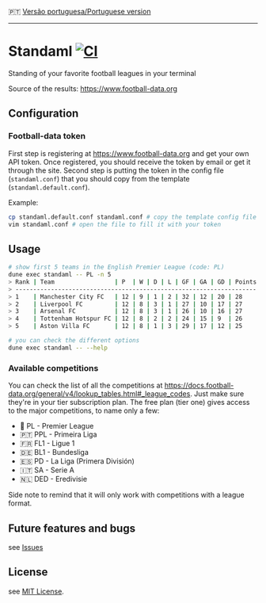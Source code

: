 :portugal: [Versão portuguesa/Portuguese version](README.md)
***

# Standaml [![CI](https://github.com/TheLusitanianKing/Standaml/actions/workflows/docker-image.yml/badge.svg)](https://github.com/TheLusitanianKing/Standaml/actions/workflows/docker-image.yml)
Standing of your favorite football leagues in your terminal

Source of the results: https://www.football-data.org

## Configuration

### Football-data token
First step is registering at https://www.football-data.org and get your own API token. Once registered, you should receive the token by email or get it through the site. 
Second step is putting the token in the config file (`standaml.conf`) that you should copy from the template (`standaml.default.conf`).

Example:
```bash
cp standaml.default.conf standaml.conf # copy the template config file
vim standaml.conf # open the file to fill it with your token
```

## Usage

```bash
# show first 5 teams in the English Premier League (code: PL)
dune exec standaml -- PL -n 5
> Rank | Team                 | P  | W | D | L | GF | GA | GD | Points
> --------------------------------------------------------------------
> 1    | Manchester City FC   | 12 | 9 | 1 | 2 | 32 | 12 | 20 | 28    
> 2    | Liverpool FC         | 12 | 8 | 3 | 1 | 27 | 10 | 17 | 27    
> 3    | Arsenal FC           | 12 | 8 | 3 | 1 | 26 | 10 | 16 | 27    
> 4    | Tottenham Hotspur FC | 12 | 8 | 2 | 2 | 24 | 15 | 9  | 26    
> 5    | Aston Villa FC       | 12 | 8 | 1 | 3 | 29 | 17 | 12 | 25

# you can check the different options
dune exec standaml -- --help
```

### Available competitions
You can check the list of all the competitions at https://docs.football-data.org/general/v4/lookup_tables.html#_league_codes.
Just make sure they're in your tier subscription plan.
The free plan (tier one) gives access to the major competitions, to name only a few:

* :england: PL - Premier League
* :portugal: PPL - Primeira Liga
* :fr: FL1 - Ligue 1
* :de: BL1 - Bundesliga
* :es: PD - La Liga (Primera División)
* :it: SA - Serie A 
* :netherlands: DED - Eredivisie

Side note to remind that it will only work with competitions with a league format.

## Future features and bugs
see [Issues](https://github.com/TheLusitanianKing/Standaml/issues)

## License
see [MIT License](LICENSE).
